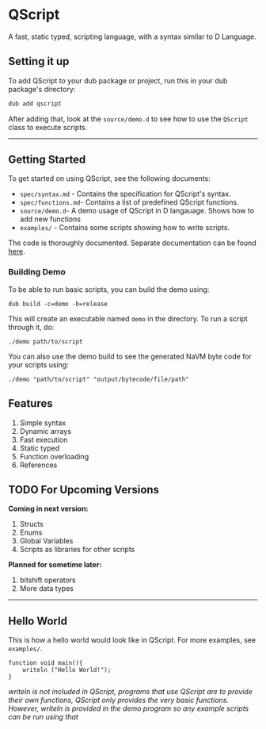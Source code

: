 # QScript

A fast, static typed, scripting language, with a syntax similar to D Language.

## Setting it up

To add QScript to your dub package or project, run this in your dub package's directory:

```bash
dub add qscript
```

After adding that, look at the `source/demo.d` to see how to use the `QScript` class to execute scripts.

---

## Getting Started

To get started on using QScript, see the following documents:

* `spec/syntax.md` - Contains the specification for QScript's syntax.
* `spec/functions.md`- Contains a list of predefined QScript functions.
* `source/demo.d`- A demo usage of QScript in D langauage. Shows how to add new functions
* `examples/` - Contains some scripts showing how to write scripts.

The code is thoroughly documented. Separate documentation can be found [here](https://qscript.dpldocs.info/).

### Building Demo

To be able to run basic scripts, you can build the demo using:  

`dub build -c=demo -b=release`  

This will create an executable named `demo` in the directory. To run a script through it, do:  

`./demo path/to/script`  

You can also use the demo build to see the generated NaVM byte code for your scripts using:  

`./demo "path/to/script" "output/bytecode/file/path"`

## Features

1. Simple syntax
1. Dynamic arrays
1. Fast execution
1. Static typed
1. Function overloading
1. References

## TODO For Upcoming Versions

**Coming in next version:**

1. Structs
1. Enums
1. Global Variables
1. Scripts as libraries for other scripts

**Planned for sometime later:**

1. bitshift operators
1. More data types

---

## Hello World

This is how a hello world would look like in QScript. For more examples, see `examples/`.  

```
function void main(){
	writeln ("Hello World!");
}
```

_writeln is not included in QScript, programs that use QScript are to provide their own functions, QScript only provides the very basic functions. However, writeln is provided in the demo program so any example scripts can be run using that_
